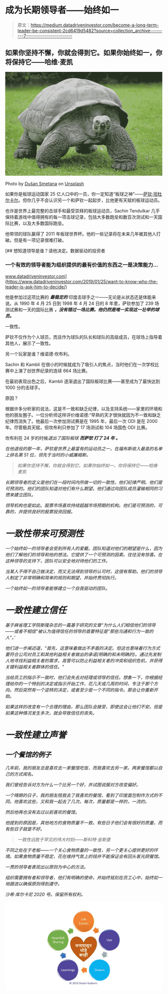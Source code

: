 # 成为长期领导者——始终如一

> 原文：<https://medium.datadriveninvestor.com/become-a-long-term-leader-be-consistent-2cd6419d5482?source=collection_archive---------7----------------------->

## 如果你坚持不懈，你就会得到它。如果你始终如一，你将保持它——哈维·麦凯

![](img/edc04ebffaa7e07ca9c15e0911669283.png)

Photo by [Dušan Smetana](https://unsplash.com/@veverkolog?utm_source=unsplash&utm_medium=referral&utm_content=creditCopyText) on [Unsplash](https://unsplash.com/s/photos/tortoise?utm_source=unsplash&utm_medium=referral&utm_content=creditCopyText)

如果你是板球运动国家 25 亿人口中的一员，你一定知道“板球之神”——[萨钦·坦杜尔卡尔](https://en.wikipedia.org/wiki/Sachin_Tendulkar)。但你几乎不会认识另一个和萨钦一起起步，比他更有天赋的板球运动员。

也许是世界上最完整的击球手和最受崇拜的板球运动员，Sachin Tendulkar 几乎保持着游戏中值得拥有的每一项击球记录，包括大多数跑垒和数百次测试和一天国际比赛，以及大多数国际跑垒。

他带领的球队赢得了 2011 年板球世界杯。他的一些记录将在未来几年被其他人打破。但是有一项记录很难打破。

[](https://www.datadriveninvestor.com/2019/01/25/want-to-know-who-the-leader-is-ask-him-to-decide/) [## 想知道领导是谁？请他决定。数据驱动的投资者

### 一个有效的领导者能为组织提供的最有价值的东西之一是决策能力…

www.datadriveninvestor.com](https://www.datadriveninvestor.com/2019/01/25/want-to-know-who-the-leader-is-ask-him-to-decide/) 

他是参加过这项比赛的 ***最稳定的*** 印度击球手之一——无论是从状态还是体能来说。从 1990 年 4 月 25 日到 1998 年 4 月 24 日的 8 年里，萨钦参加了 239 场测试赛和一天的国际比赛 ***，没有错过一场比赛。他仍然是唯一实现这一壮举的球员。***

一致性。

萨钦不仅作为个人球员，而且作为球队的队长和球队的高级成员，在球场上指导着其他人，展示了一致性。

另一个玩家是谁？维诺德·坎布利。

Sachin 和 Kambli 在很小的时候就成为了吸引人的焦点，当时他们在一次学校比赛中上演了创世界纪录的连续 664 场比赛。

在最初表现出色之后，Kambli 逐渐退出了国际板球比赛——甚至成为了最快达到 1000 分的击球手。

原因？

根据许多分析家的说法，这是不一致和缺乏纪律，以及支持系统——家里的环境和他的朋友圈子。一位分析师这样评价维诺德:“早熟的天才很快就因为不一致和缺乏纪律而消失了。他最后一次参加测试赛是在 1995 年，最后一次 ODI 是在 2000 年。尽管极具天赋，但坎布利只参加了 17 场测试和 104 场国色 ODI 比赛。

坎布利在 24 岁的时候*退出了国际板球 ***而萨钦 ***打了 24 年*** 。****

*在他退役的那一年，萨钦是世界上最富有的运动员之一，在福布斯收入最高的名单上排名第 51 位，领先于当时的小威廉姆斯。*

> *如果你坚持不懈，你就会得到它。如果你始终如一，你将保持它——哈维·麦凯*

*长期领导者的定义是他们在一段时间内所做一切的一致性。他们纪律严明。他们是可预测的。他们的团队知道对他们有什么期望。他们通过向团队成员灌输相同的习惯来建立团队。*

*领导机构也是如此。股票市场喜欢持续超越市场预期的机构。他们是可预测的，可靠的，并提供良好的股票投资回报。*

# *一致性带来可预测性*

*一个始终如一的领导者会受到所有人的爱戴。团队知道对他们的期望是什么，因为他们了解他们的领导和他的想法。它提供了一个可预测的因素。往往没有惊喜。在这种领导的支持下，团队可以安全地对待他们的工作。*

*当某人不得不自己做决定，而又无法得到领导的认可时，这很有帮助。他们的领导人制定了非常明确和简单的规则和期望，并始终贯彻执行。*

*一个始终如一的领导者能够建立一个自我驱动的团队。*

# *一致性建立信任*

*基于麻省理工学院斯隆杂志的一篇基于研究的文章“为什么人们相信他们的领导——或者不相信”被认为值得信任的领导的首要特征是“那些沟通和行为一致的人”。’*

*他们进一步阐述道，“首先，这意味着做出不矛盾的决定。但这也意味着行为方式要符合公司对员工和其他利益相关者做出的承诺(明确的和未明确的)。通过先发制人地寻找利益相关者的需求，高管可以防止利益相关者的冲突和组织危机，并获得关键利益相关者群体的信任。"*

*当给员工的指示不一致时，他们会失去对经理或领导的信任。想象一下，你根据经理给你的一个特别的决定或指示开始工作，花几天或几周的时间，专注于那个方向。然后突然有一个逆转的决定，或者至少是一个不同的指令。那会让你重新开始。*

*如果这样的改变有一个合理的理由，那么团队会接受，即使这会让他们不安。但是如果这种情况发生多次，就会导致信任的丧失。*

# *一致性建立声誉*

## *一个餐馆的例子*

*几年前，我的朋友总是喜欢去一家餐馆吃饭，而我喜欢去另一家。两家餐馆都以自己的方式闻名。*

*我们曾经告诉对方为什么一个比另一个好，并试图说服对方改变偏好。*

*一个晴朗的日子，我的朋友陪我去了我喜欢的餐馆，看到了印度面包制作方式的不同。他喜欢这些，又和我一起去了几次。每次，质量都是一样的，一流的。*

*然后他再也没有去过以前喜欢的餐馆。*

*他提到的原因是，其他地方的食物质量不一致。有些日子他们会有很好的质量，而有些日子就是不好。*

> *一致性远胜于罕见的伟大时刻——斯科特·金斯堡*

*不同之处在于老板——一个关心食物质量的一致性，另一个更关心提供更好的环境。如果食物质量不稳定，花在维持气氛上的钱并不能保证会有回头客光顾餐馆。*

*一贯的领导者表现出以原则为中心的方法。*

*组织需要拥有者和领导者，他们有明确的使命，并始终铭刻在员工心中，始终如一地跟进以确保原则得到遵守。*

*沙希·库尔卡尼 2020 号。保留所有权利。*

*![](img/59c51a534b6b8c080b11c1243b37a666.png)*